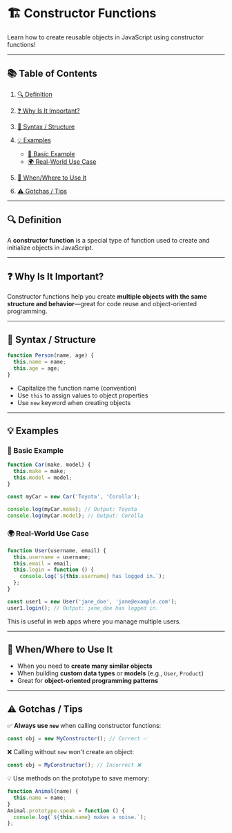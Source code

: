 # 🏗️ Constructor Functions

Learn how to create reusable objects in JavaScript using constructor functions!

---

## 📚 Table of Contents

1. [🔍 Definition](#-definition)
2. [❓ Why Is It Important?](#-why-is-it-important)
3. [🧱 Syntax / Structure](#-syntax--structure)
4. [💡 Examples](#-examples)

   - [🧪 Basic Example](#-basic-example)
   - [🌍 Real-World Use Case](#-real-world-use-case)

5. [📌 When/Where to Use It](#-whenwhere-to-use-it)
6. [⚠️ Gotchas / Tips](#-gotchas--tips)

---

## 🔍 Definition

A **constructor function** is a special type of function used to create and
initialize objects in JavaScript.

---

## ❓ Why Is It Important?

Constructor functions help you create **multiple objects with the same structure
and behavior**—great for code reuse and object-oriented programming.

---

## 🧱 Syntax / Structure

```javascript
function Person(name, age) {
  this.name = name;
  this.age = age;
}
```

- Capitalize the function name (convention)
- Use `this` to assign values to object properties
- Use `new` keyword when creating objects

---

## 💡 Examples

### 🧪 Basic Example

```javascript
function Car(make, model) {
  this.make = make;
  this.model = model;
}

const myCar = new Car('Toyota', 'Corolla');

console.log(myCar.make); // Output: Toyota
console.log(myCar.model); // Output: Corolla
```

### 🌍 Real-World Use Case

```javascript
function User(username, email) {
  this.username = username;
  this.email = email;
  this.login = function () {
    console.log(`${this.username} has logged in.`);
  };
}

const user1 = new User('jane_doe', 'jane@example.com');
user1.login(); // Output: jane_doe has logged in.
```

This is useful in web apps where you manage multiple users.

---

## 📌 When/Where to Use It

- When you need to **create many similar objects**
- When building **custom data types** or **models** (e.g., `User`, `Product`)
- Great for **object-oriented programming patterns**

---

## ⚠️ Gotchas / Tips

✅ **Always use `new`** when calling constructor functions:

```js
const obj = new MyConstructor(); // Correct ✅
```

❌ Calling without `new` won't create an object:

```js
const obj = MyConstructor(); // Incorrect ❌
```

💡 Use methods on the prototype to save memory:

```js
function Animal(name) {
  this.name = name;
}
Animal.prototype.speak = function () {
  console.log(`${this.name} makes a noise.`);
};
```
